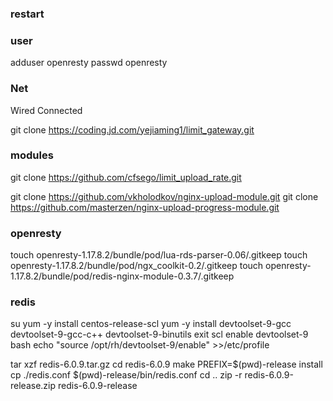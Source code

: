 ### restart

### user
adduser openresty
passwd openresty

### Net
Wired Connected

git clone https://coding.jd.com/yejiaming1/limit_gateway.git

### modules
git clone https://github.com/cfsego/limit_upload_rate.git

git clone https://github.com/vkholodkov/nginx-upload-module.git
git clone https://github.com/masterzen/nginx-upload-progress-module.git

### openresty
touch openresty-1.17.8.2/bundle/pod/lua-rds-parser-0.06/.gitkeep
touch openresty-1.17.8.2/bundle/pod/ngx_coolkit-0.2/.gitkeep
touch openresty-1.17.8.2/bundle/pod/redis-nginx-module-0.3.7/.gitkeep

### redis
su
yum -y install centos-release-scl
yum -y install devtoolset-9-gcc devtoolset-9-gcc-c++ devtoolset-9-binutils
exit
scl enable devtoolset-9 bash
echo "source /opt/rh/devtoolset-9/enable" >>/etc/profile

tar xzf redis-6.0.9.tar.gz
cd redis-6.0.9
make PREFIX=$(pwd)-release install
cp ./redis.conf $(pwd)-release/bin/redis.conf
cd ..
zip -r redis-6.0.9-release.zip redis-6.0.9-release
